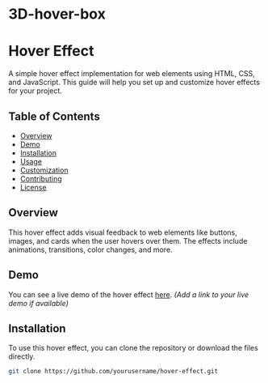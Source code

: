 # 3D-hover-box
# Hover Effect

A simple hover effect implementation for web elements using HTML, CSS, and JavaScript. This guide will help you set up and customize hover effects for your project.

## Table of Contents
- [Overview](#overview)
- [Demo](#demo)
- [Installation](#installation)
- [Usage](#usage)
- [Customization](#customization)
- [Contributing](#contributing)
- [License](#license)

## Overview

This hover effect adds visual feedback to web elements like buttons, images, and cards when the user hovers over them. The effects include animations, transitions, color changes, and more.

## Demo

You can see a live demo of the hover effect [here](#). *(Add a link to your live demo if available)*

## Installation

To use this hover effect, you can clone the repository or download the files directly.

```bash
git clone https://github.com/yourusername/hover-effect.git
